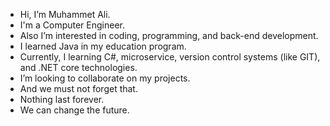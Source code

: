 - Hi, I’m Muhammet Ali.
- I'm a Computer Engineer.
- Also I’m interested in coding, programming, and back-end development.
- I learned Java in my education program.
- Currently, I learning C#, microservice, version control systems (like GIT), and .NET core technologies.
- I’m looking to collaborate on my projects.
- And we must not forget that.
- Nothing last forever.
- We can change the future.


<!---
malicolak/malicolak is a ✨ special ✨ repository because its `README.md` (this file) appears on your GitHub profile.
You can click the Preview link to take a look at your changes.
--->
